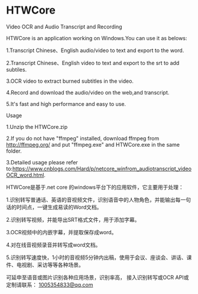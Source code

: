 # HTWCore
Video OCR and Audio Transcript and Recording


HTWCore is an application working on Windows.You can use it  as belows:

1.Transcript Chinese、English audio/video to text and export to the word.

2.Transcript Chinese、English video to text and export to the srt to add subtiles.

3.OCR video to extract burned subtitles in the video.

4.Record and download the audio/video on the web,and transcript.

5.It's fast and high performance and easy to use.

Usage

1.Unzip the HTWCore.zip 

2.If you do not have "ffmpeg" installed, download ffmpeg from http://ffmpeg.org/ and put "ffmpeg.exe" and HTWCore.exe in the same folder.

3.Detailed usage please refer to:https://www.cnblogs.com/Hard/p/netcore_winfrom_audiotranscript_videoOCR_word.html.








HTWCore是基于.net core 的windows平台下的应用软件，它主要用于处理：

1.识别转写普通话、英语的音视频文件，识别语音中的人物角色，并能输出每一句话的时间点，一键生成易读的Word文档。

2.识别转写视频，并能导出SRT格式文件，用于添加字幕。

3.OCR视频中的内嵌字幕，并提取保存成word。

4.对在线音视频录音并转写成word文档。

5.识别转写速度快，1小时的音视频5分钟内出稿，使用于会议、座谈会、讲话、课件、电视剧、采访等等各种场景。







可延申至语音或图片识别各种应用场景，识别率高， 接入识别转写或OCR API或定制请联系：
1005354833@qq.com
